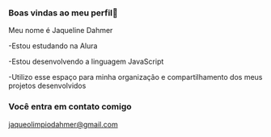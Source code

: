 ### Boas vindas ao meu perfil💙

Meu nome é Jaqueline Dahmer

-Estou estudando na Alura

-Estou desenvolvendo a linguagem JavaScript

-Utilizo esse espaço para minha organização e compartilhamento dos meus projetos desenvolvidos

### Você entra em contato comigo 

jaqueolimpiodahmer@gmail.com



